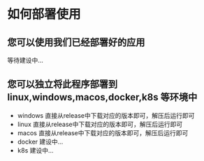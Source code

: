 # 如何部署使用

## 您可以使用我们已经部署好的应用
等待建设中...
## 您可以独立将此程序部署到 linux,windows,macos,docker,k8s 等环境中

- windows 直接从release中下载对应的版本即可，解压后运行即可
- linux 直接从release中下载对应的版本即可，解压后运行即可
- macos 直接从release中下载对应的版本即可，解压后运行即可
- docker 建设中...
- k8s 建设中...